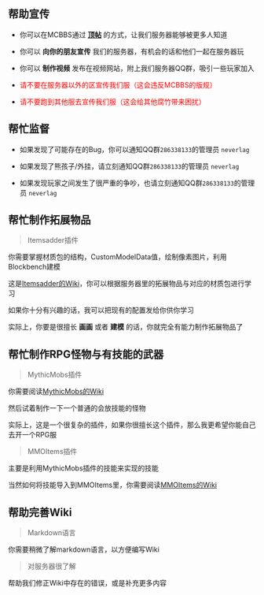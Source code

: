 ## 帮助宣传

+ 你可以在MCBBS通过 **[顶帖](bbstopper.md)** 的方式，让我们服务器能够被更多人知道

+ 你可以 **向你的朋友宣传** 我们的服务器，有机会的话和他们一起在服务器玩

+ 你可以 **制作视频** 发布在视频网站，附上我们服务器QQ群，吸引一些玩家加入

+ <font color=red>请不要在服务器以外的区宣传我们服（这会违反MCBBS的版规）</font>

+ <font color=red>请不要跑到其他服去宣传我们服（这会给其他腐竹带来困扰）</font>

## 帮忙监督

+ 如果发现了可能存在的Bug，你可以通知QQ群`286338133`的管理员 `neverlag`

+ 如果发现了熊孩子/外挂，请立刻通知QQ群`286338133`的管理员 `neverlag`

+ 如果发现玩家之间发生了很严重的争吵，也请立刻通知QQ群`286338133`的管理员 `neverlag`

## 帮忙制作拓展物品

> Itemsadder插件

你需要掌握材质包的结构，CustomModelData值，绘制像素图片，利用Blockbench建模

这是[Itemsadder的Wiki](https://itemsadder.plugin.ga/plugin-usage)，你可以根据服务器里的拓展物品与对应的材质包进行学习

如果你十分有兴趣的话，我可以把现有的配置发给你供你学习

实际上，你要是很擅长 **画画** 或者 **建模** 的话，你就完全有能力制作拓展物品了

## 帮忙制作RPG怪物与有技能的武器

> MythicMobs插件

你需要阅读[MythicMobs的Wiki](https://mineplugin.org/MythicMobs)

然后试着制作一下一个普通的会放技能的怪物

实际上，这是一个很复杂的插件，如果你很擅长这个插件，那么我更希望你能自己去开一个RPG服

> MMOItems插件

主要是利用MythicMobs插件的技能来实现的技能

当然如何将技能导入到MMOItems里，你需要阅读[MMOItems的Wiki](https://www.mcbbs.net/thread-696236-1-1.html)

## 帮助完善Wiki

> Markdown语言

你需要稍微了解markdown语言，以方便编写Wiki

> 对服务器很了解

帮助我们修正Wiki中存在的错误，或是补充更多内容